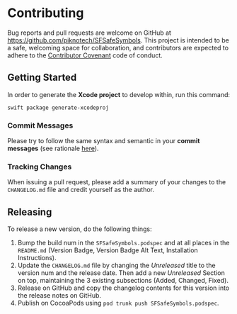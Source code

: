 # Contributing

Bug reports and pull requests are welcome on GitHub at https://github.com/piknotech/SFSafeSymbols. This project is intended to be a safe, welcoming space for collaboration, and contributors are expected to adhere to the [Contributor Covenant](http://contributor-covenant.org) code of conduct.

## Getting Started

In order to generate the **Xcode project** to develop within, run this command:

```
swift package generate-xcodeproj
```

### Commit Messages

Please try to follow the same syntax and semantic in your **commit messages** (see rationale [here](http://chris.beams.io/posts/git-commit/)).

### Tracking Changes

When issuing a pull request, please add a summary of your changes to the `CHANGELOG.md` file and credit yourself as the author.

## Releasing

To release a new version, do the following things:

1. Bump the build num in the `SFSafeSymbols.podspec` and at all places in the `README.md` (Version Badge, Version Badge Alt Text, Installation Instructions).
2. Update the `CHANGELOG.md` file by changing the *Unreleased* title to the version num and the release date. Then add a new *Unreleased* Section on top, maintaining the 3 existing subsections (Added, Changed, Fixed).
3. Release on GitHub and copy the changelog contents for this version into the release notes on GitHub.
4. Publish on CocoaPods using `pod trunk push SFSafeSymbols.podspec`.
